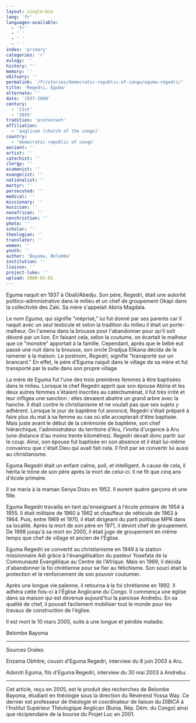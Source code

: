 ```yaml
---
layout: single-bio
lang: 'fr'
languages-available:
  - 'fr'
  - ' '
  - ' '
  - ' '
index: 'primary'
categories: 'r'
eulogy: ''
history: ''
memory: ''
obituary: ''
permalink: '/fr/stories/democratic-republic-of-congo/eguma-regedri/'
title: 'Regedri, Eguma'
alternate: ''
date: '1937-2000'
century:
  - '21st'
  - '20th'
tradition: 'protestant'
affiliation:
  - 'anglican (church of the congo)'
country:
  - 'democratic republic of congo'
ancient: ''
artist: ''
catechist: ''
clergy: ''
ecumenist: ''
evangelist: ''
nationalist: ''
martyr: ''
persecuted: ''
medical: ''
missionary: ''
musician: ''
nonafrican: ''
nonchristian: ''
photo: ''
scholar: ''
theologian: ''
translator: ''
women: ''
youth: ''
author: 'Bayoma, Belombe'
institution: ''
liaison: ''
project-luke: ''
upload: 2000-01-01
---
```



Eguma naquit en 1937 à Obali/Abedju. Son père, Regedri, était une autorité politico-administrative dans le milieu et un chef de groupement Okapi dans la collectivité des Zaki. Sa mère s'appelait Abiria Magdala.

Le nom *Eguma*, qui signifie "méprisé," lui fut donné par ses parents car il naquit avec un seul testicule et selon la tradition du milieu il était un porte-malheur. On l'amena dans la brousse pour l'abandonner pour qu'il soit dévoré par un lion. En faisant cela, selon la coutume, on écartait le malheur que ce "monstre" apportait à la famille. Cependant, après que le bébé eut passé une nuit dans la brousse, son oncle Dradjua Elikana décida de le ramener à la maison.  Le postnom, *Regedri*, signifie "transporté sur un brancard." En effet, le père d'Eguma naquit dans le village de sa mère et fut transporté par la suite dans son propre village.

La mère de Eguma fut l'une des trois premières femmes à être baptisées dans le milieu. Lorsque le chef Regedri apprit que son épouse Abiria et les deux autres femmes s'étaient inscrites au catéchuménat, il fut très irrité et leur infligea une sanction : elles devaient abattre un grand arbre avec la hanche. Il était contre le christianisme et ne voulait pas que ses sujets y adhèrent. Lorsque le jour de baptême fut annoncé, Regedri s'était préparé à faire plus du mal à sa femme au cas où elle accepterait d'être baptisée. Mais juste avant le début de la cérémonie de baptême, son chef hiérarchique, l'administrateur du territoire d'Aru, l'invita d'urgence à Aru (une distance d'au moins trente kilomètres). Regedri devait donc partir sur le coup. Ainsi, son épouse fut baptisée en son absence et il était lui-même convaincu que c'était Dieu qui avait fait cela. Il finit par se convertir lui aussi au christianisme.

Eguma Regedri était un enfant calme, poli, et intelligent. A cause de cela, il hérita le trône de son père après la mort de celui-ci. Il ne fit que cinq ans d'école primaire.

Il se maria à la maman Senya Dozu en 1952. Il eurent quatre garçons et une fille.

Eguma Regedri travailla en tant qu'enseignant à l'école primaire de 1954 à 1955. Il était militaire de 1960 à 1962 et chauffeur de véhicule de 1963 à 1964. Puis, entre 1969 et 1970, il était dirigeant du parti politique MPR dans sa localité. Après la mort de son père en 1971, il devint chef de groupement. De 1998 jusqu'à sa mort en 2000, il était juge de groupement en même temps que chef de village et ancien de l'Église.

Eguma Regedri se convertit au christianisme en 1949 à la station missionnaire Adi grâce à l'évangélisation du pasteur Yosefata de la Communauté Evangélique au Centre de l'Afrique. Mais en 1969, il décida d'abandonner la foi chrétienne pour se fier au fétichisme. Son souci était la protection et le renforcement de son pouvoir coutumier.

Après une longue vie païenne, il retourna à la foi chrétienne en 1992. Il adhéra cette fois-ci à l'Église Anglicane du Congo. Il commença une église dans sa maison qui est devenue aujourd'hui la paroisse Andrebu. En sa qualité de chef, il pouvait facilement mobiliser tout le monde pour les travaux de construction de l'église.

Il est mort le 10 mars 2000, suite à une longue et pénible maladie.

Belombe Bayoma

---

Sources Orales:

Enzama Obhitre, cousin d'Eguma Regedri, interview du 8 juin 2003 à Aru.

Adoroti Eguma, fils d'Eguma Regedri, interview du 30 mai 2003 à Andrebu.

---

Cet article, re&ccedil;u en 2005, est le produit des recherches de Belombe Bayoma, &eacute;tudiant en th&eacute;ologie sous la direction du R&eacute;v&eacute;rend Yossa Way.  Ce dernier est professeur de th&eacute;ologie et coordinateur de liaison du *DIBICA* &agrave; l'Institut Sup&eacute;rieur Th&eacute;ologique Anglican (Bunia, R&eacute;p. D&eacute;m. du Congo) ainsi que r&eacute;cipiendaire de la bourse du Projet Luc en 2001.
